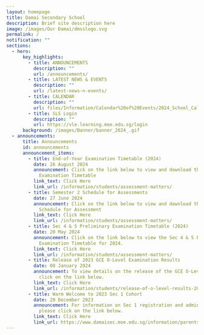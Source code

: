 ```yaml
---
layout: homepage
title: Damai Secondary School
description: Brief site description here
image: /images/Our Damai/dmsslogo.svg
permalink: /
notification: ""
sections:
  - hero:
      key_highlights:
        - title: ANNOUNCEMENTS
          description: ""
          url: /announcements/
        - title: LATEST NEWS & EVENTS
          description: ""
          url: /latest-news-n-events/
        - title: CALENDAR
          description: ""
          url: files/Information/Calendar%20of%20Events/2024_School_Calendar_Damai_Sec__updated_22_Dec_2023_.pdf
        - title: SLS Login
          description: ""
          url: https://vle.learning.moe.edu.sg/login
      background: /images/Banner/banner_2024_.gif
  - announcements:
      title: Announcements
      id: announcements
      announcement_items:
        - title: End-of-Year Examination Timetable (2024)
          date: 26 August 2024
          announcement: Click on the link below to view and download the End-of-Year
            Examination Timetable
          link_text: Click Here
          link_url: /information/students/assessment-matters/
        - title: Semester 2 Schedule for Assessments
          date: 27 June 2024
          announcement: Click on the link below to view and download the Semester 2
            Schedule for Assessment
          link_text: Click Here
          link_url: /information/students/assessment-matters/
        - title: Sec 4 & 5 Preliminary Examination Timetable (2024)
          date: 20 May 2024
          announcement: Click on the link below to view the Sec 4 & 5 Preliminary
            Examination Timetable for 2024.
          link_text: Click Here
          link_url: /information/students/assessment-matters/
        - title: Release of 2023 GCE O-Level Examination Results
          date: 08 January 2024
          announcement: To view details on the release of the GCE O-Level results, please
            click on the link below.
          link_text: Click Here
          link_url: /information/students/release-of-o-level-results-2023/
        - title: Warm Welcome to 2023 Sec 1 Cohort
          date: 20 December 2023
          announcement: For information on Sec 1 registration and administrative matters,
            please click on the link below.
          link_text: Click Here
          link_url: https://www.damaisec.moe.edu.sg/information/parents/information-for-2024-sec-1-cohort/
---
```

